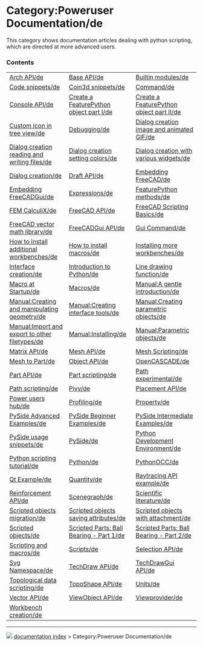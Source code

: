# Category:Poweruser Documentation/de
This category shows documentation articles dealing with python scripting, which are directed at more advanced users.

### Contents

|     |     |     |
| --- | --- | --- |
| [Arch API/de](Arch_API/de.md) | [Base API/de](Base_API/de.md) | [Builtin modules/de](Builtin_modules/de.md) |
| [Code snippets/de](Code_snippets/de.md) | [Coin3d snippets/de](Coin3d_snippets/de.md) | [Command/de](Command/de.md) |
| [Console API/de](Console_API/de.md) | [Create a FeaturePython object part I/de](Create_a_FeaturePython_object_part_I/de.md) | [Create a FeaturePython object part II/de](Create_a_FeaturePython_object_part_II/de.md) |
| [Custom icon in tree view/de](Custom_icon_in_tree_view/de.md) | [Debugging/de](Debugging/de.md) | [Dialog creation image and animated GIF/de](Dialog_creation_image_and_animated_GIF/de.md) |
| [Dialog creation reading and writing files/de](Dialog_creation_reading_and_writing_files/de.md) | [Dialog creation setting colors/de](Dialog_creation_setting_colors/de.md) | [Dialog creation with various widgets/de](Dialog_creation_with_various_widgets/de.md) |
| [Dialog creation/de](Dialog_creation/de.md) | [Draft API/de](Draft_API/de.md) | [Embedding FreeCAD/de](Embedding_FreeCAD/de.md) |
| [Embedding FreeCADGui/de](Embedding_FreeCADGui/de.md) | [Expressions/de](Expressions/de.md) | [FeaturePython methods/de](FeaturePython_methods/de.md) |
| [FEM CalculiX/de](FEM_CalculiX/de.md) | [FreeCAD API/de](FreeCAD_API/de.md) | [FreeCAD Scripting Basics/de](FreeCAD_Scripting_Basics/de.md) |
| [FreeCAD vector math library/de](FreeCAD_vector_math_library/de.md) | [FreeCADGui API/de](FreeCADGui_API/de.md) | [Gui Command/de](Gui_Command/de.md) |
| [How to install additional workbenches/de](How_to_install_additional_workbenches/de.md) | [How to install macros/de](How_to_install_macros/de.md) | [Installing more workbenches/de](Installing_more_workbenches/de.md) |
| [Interface creation/de](Interface_creation/de.md) | [Introduction to Python/de](Introduction_to_Python/de.md) | [Line drawing function/de](Line_drawing_function/de.md) |
| [Macro at Startup/de](Macro_at_Startup/de.md) | [Macros/de](Macros/de.md) | [Manual:A gentle introduction/de](Manual_A_gentle_introduction/de.md) |
| [Manual:Creating and manipulating geometry/de](Manual_Creating_and_manipulating_geometry/de.md) | [Manual:Creating interface tools/de](Manual_Creating_interface_tools/de.md) | [Manual:Creating parametric objects/de](Manual_Creating_parametric_objects/de.md) |
| [Manual:Import and export to other filetypes/de](Manual_Import_and_export_to_other_filetypes/de.md) | [Manual:Installing/de](Manual_Installing/de.md) | [Manual:Parametric objects/de](Manual_Parametric_objects/de.md) |
| [Matrix API/de](Matrix_API/de.md) | [Mesh API/de](Mesh_API/de.md) | [Mesh Scripting/de](Mesh_Scripting/de.md) |
| [Mesh to Part/de](Mesh_to_Part/de.md) | [Object API/de](Object_API/de.md) | [OpenCASCADE/de](OpenCASCADE/de.md) |
| [Part API/de](Part_API/de.md) | [Part scripting/de](Part_scripting/de.md) | [Path experimental/de](Path_experimental/de.md) |
| [Path scripting/de](Path_scripting/de.md) | [Pivy/de](Pivy/de.md) | [Placement API/de](Placement_API/de.md) |
| [Power users hub/de](Power_users_hub/de.md) | [Profiling/de](Profiling/de.md) | [Property/de](Property/de.md) |
| [PySide Advanced Examples/de](PySide_Advanced_Examples/de.md) | [PySide Beginner Examples/de](PySide_Beginner_Examples/de.md) | [PySide Intermediate Examples/de](PySide_Intermediate_Examples/de.md) |
| [PySide usage snippets/de](PySide_usage_snippets/de.md) | [PySide/de](PySide/de.md) | [Python Development Environment/de](Python_Development_Environment/de.md) |
| [Python scripting tutorial/de](Python_scripting_tutorial/de.md) | [Python/de](Python/de.md) | [PythonOCC/de](PythonOCC/de.md) |
| [Qt Example/de](Qt_Example/de.md) | [Quantity/de](Quantity/de.md) | [Raytracing API example/de](Raytracing_API_example/de.md) |
| [Reinforcement API/de](Reinforcement_API/de.md) | [Scenegraph/de](Scenegraph/de.md) | [Scientific literature/de](Scientific_literature/de.md) |
| [Scripted objects migration/de](Scripted_objects_migration/de.md) | [Scripted objects saving attributes/de](Scripted_objects_saving_attributes/de.md) | [Scripted objects with attachment/de](Scripted_objects_with_attachment/de.md) |
| [Scripted objects/de](Scripted_objects/de.md) | [Scripted Parts: Ball Bearing - Part 1/de](Scripted_Parts__Ball_Bearing_-_Part_1/de.md) | [Scripted Parts: Ball Bearing - Part 2/de](Scripted_Parts__Ball_Bearing_-_Part_2/de.md) |
| [Scripting and macros/de](Scripting_and_macros/de.md) | [Scripts/de](Scripts/de.md) | [Selection API/de](Selection_API/de.md) |
| [Svg Namespace/de](Svg_Namespace/de.md) | [TechDraw API/de](TechDraw_API/de.md) | [TechDrawGui API/de](TechDrawGui_API/de.md) |
| [Topological data scripting/de](Topological_data_scripting/de.md) | [TopoShape API/de](TopoShape_API/de.md) | [Units/de](Units/de.md) |
| [Vector API/de](Vector_API/de.md) | [ViewObject API/de](ViewObject_API/de.md) | [Viewprovider/de](Viewprovider/de.md) |
| [Workbench creation/de](Workbench_creation/de.md) |



---
![](images/Right_arrow.png) [documentation index](../README.md) > Category:Poweruser Documentation/de
